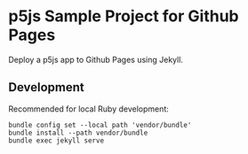 # p5js Sample Project for Github Pages

Deploy a p5js app to Github Pages using Jekyll.

## Development

Recommended for local Ruby development:

```shell
bundle config set --local path 'vendor/bundle'
bundle install --path vendor/bundle
bundle exec jekyll serve
```
